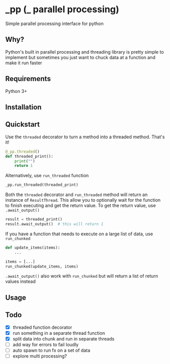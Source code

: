 # \_pp (\_ parallel processing)
Simple parallel processing interface for python

## Why?
Python's built in parallel processing and threading library is pretty simple to implement but sometimes you just want to chuck data at a function and make it run faster

## Requirements
Python 3+

## Installation

## Quickstart
Use the `threaded` decorator to turn a method into a threaded method. That's it!
```python
@_pp.threaded()
def threaded_print():
    print("")
    return 1
```

Alternatively, use `run_threaded` function
```python
_pp.run_threaded(threaded_print)
```

Both the `threaded` decorator and `run_threaded` method will return an instance of
`ResultThread`. This allow you to optionally wait for the function to finish executing 
and get the return value. To get the return value, use `.await_output()`
```python
result = threaded_print()
result.await_output()  # this will return 1
```

If you have a function that needs to execute on a large list of data, use `run_chunked`
```python
def update_items(items):
    ...

items = [...]
run_chunked(update_items, items)
```
`.await_output()` also work with `run_chunked` but will return a list of return values instead

## Usage


## Todo
- [x] threaded function decorator
- [x] run something in a separate thread function
- [x] split data into chunk and run in separate threads
- [ ] add way for errors to fail loudly
- [ ] auto spawn to run fx on a set of data
- [ ] explore multi processing?
